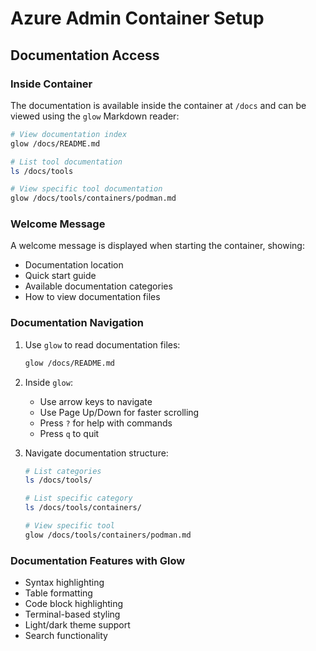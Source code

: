 # Azure Admin Container Setup

## Documentation Access

### Inside Container
The documentation is available inside the container at `/docs` and can be viewed using the `glow` Markdown reader:
```bash
# View documentation index
glow /docs/README.md

# List tool documentation
ls /docs/tools

# View specific tool documentation
glow /docs/tools/containers/podman.md
```

### Welcome Message
A welcome message is displayed when starting the container, showing:
- Documentation location
- Quick start guide
- Available documentation categories
- How to view documentation files

### Documentation Navigation
1. Use `glow` to read documentation files:
   ```bash
   glow /docs/README.md
   ```

2. Inside `glow`:
   - Use arrow keys to navigate
   - Use Page Up/Down for faster scrolling
   - Press `?` for help with commands
   - Press `q` to quit

3. Navigate documentation structure:
   ```bash
   # List categories
   ls /docs/tools/

   # List specific category
   ls /docs/tools/containers/

   # View specific tool
   glow /docs/tools/containers/podman.md
   ```

### Documentation Features with Glow
- Syntax highlighting
- Table formatting
- Code block highlighting
- Terminal-based styling
- Light/dark theme support
- Search functionality
